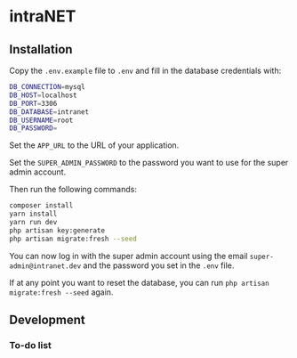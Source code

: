 # intraNET

## Installation

Copy the `.env.example` file to `.env` and fill in the database credentials with:
```bash
DB_CONNECTION=mysql
DB_HOST=localhost
DB_PORT=3306
DB_DATABASE=intranet
DB_USERNAME=root
DB_PASSWORD=
```

Set the `APP_URL` to the URL of your application.

Set the `SUPER_ADMIN_PASSWORD` to the password you want to use for the super admin account.

Then run the following commands:
```bash
composer install
yarn install
yarn run dev
php artisan key:generate
php artisan migrate:fresh --seed
```

You can now log in with the super admin account using the email `super-admin@intranet.dev` and the password you set in the `.env` file.

If at any point you want to reset the database, you can run `php artisan migrate:fresh --seed` again.

## Development
### To-do list
